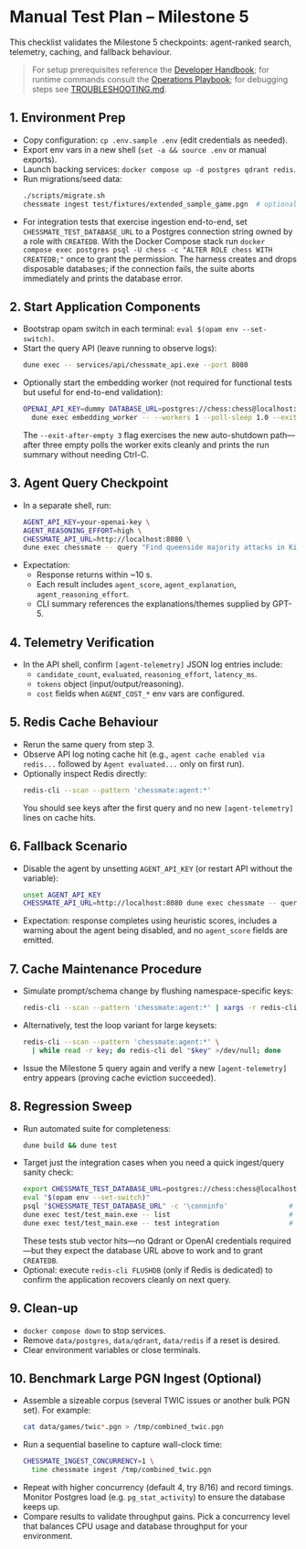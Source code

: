 # Manual Test Plan – Milestone 5

This checklist validates the Milestone 5 checkpoints: agent-ranked search, telemetry, caching, and fallback behaviour.

> For setup prerequisites reference the [Developer Handbook](DEVELOPER.md); for runtime commands consult the [Operations Playbook](OPERATIONS.md); for debugging steps see [TROUBLESHOOTING.md](TROUBLESHOOTING.md).

## 1. Environment Prep
- Copy configuration: `cp .env.sample .env` (edit credentials as needed).
- Export env vars in a new shell (`set -a && source .env` or manual exports).
- Launch backing services: `docker compose up -d postgres qdrant redis`.
- Run migrations/seed data:
  ```sh
  ./scripts/migrate.sh
  chessmate ingest test/fixtures/extended_sample_game.pgn  # optional but recommended
  ```
- For integration tests that exercise ingestion end-to-end, set `CHESSMATE_TEST_DATABASE_URL`
  to a Postgres connection string owned by a role with `CREATEDB`. With the Docker Compose stack
  run `docker compose exec postgres psql -U chess -c "ALTER ROLE chess WITH CREATEDB;"` once to
  grant the permission. The harness creates and drops disposable databases; if the connection
  fails, the suite aborts immediately and prints the database error.

## 2. Start Application Components
- Bootstrap opam switch in each terminal: `eval $(opam env --set-switch)`.
- Start the query API (leave running to observe logs):
  ```sh
  dune exec -- services/api/chessmate_api.exe --port 8080
  ```
- Optionally start the embedding worker (not required for functional tests but useful for end-to-end validation):
  ```sh
  OPENAI_API_KEY=dummy DATABASE_URL=postgres://chess:chess@localhost:5433/chessmate \
    dune exec embedding_worker -- --workers 1 --poll-sleep 1.0 --exit-after-empty 3
  ```
  The `--exit-after-empty 3` flag exercises the new auto-shutdown path—after three empty polls the worker exits cleanly and prints the run summary without needing Ctrl-C.

## 3. Agent Query Checkpoint
- In a separate shell, run:
  ```sh
  AGENT_API_KEY=your-openai-key \
  AGENT_REASONING_EFFORT=high \
  CHESSMATE_API_URL=http://localhost:8080 \
  dune exec chessmate -- query "Find queenside majority attacks in King's Indian"
  ```
- Expectation:
  - Response returns within ~10 s.
  - Each result includes `agent_score`, `agent_explanation`, `agent_reasoning_effort`.
  - CLI summary references the explanations/themes supplied by GPT-5.

## 4. Telemetry Verification
- In the API shell, confirm `[agent-telemetry]` JSON log entries include:
  - `candidate_count`, `evaluated`, `reasoning_effort`, `latency_ms`.
  - `tokens` object (input/output/reasoning).
  - `cost` fields when `AGENT_COST_*` env vars are configured.

## 5. Redis Cache Behaviour
- Rerun the same query from step 3.
- Observe API log noting cache hit (e.g., `agent cache enabled via redis...` followed by `Agent evaluated...` only on first run).
- Optionally inspect Redis directly:
  ```sh
  redis-cli --scan --pattern 'chessmate:agent:*'
  ```
  You should see keys after the first query and no new `[agent-telemetry]` lines on cache hits.

## 6. Fallback Scenario
- Disable the agent by unsetting `AGENT_API_KEY` (or restart API without the variable):
  ```sh
  unset AGENT_API_KEY
  CHESSMATE_API_URL=http://localhost:8080 dune exec chessmate -- query "Explain thematic rook sacrifices"
  ```
- Expectation: response completes using heuristic scores, includes a warning about the agent being disabled, and no `agent_score` fields are emitted.

## 7. Cache Maintenance Procedure
- Simulate prompt/schema change by flushing namespace-specific keys:
  ```sh
  redis-cli --scan --pattern 'chessmate:agent:*' | xargs -r redis-cli del
  ```
- Alternatively, test the loop variant for large keysets:
  ```sh
  redis-cli --scan --pattern 'chessmate:agent:*' \
    | while read -r key; do redis-cli del "$key" >/dev/null; done
  ```
- Issue the Milestone 5 query again and verify a new `[agent-telemetry]` entry appears (proving cache eviction succeeded).

## 8. Regression Sweep
- Run automated suite for completeness:
  ```sh
  dune build && dune test
  ```
- Target just the integration cases when you need a quick ingest/query sanity check:
  ```sh
  export CHESSMATE_TEST_DATABASE_URL=postgres://chess:chess@localhost:5433/postgres
  eval "$(opam env --set-switch)"
  psql "$CHESSMATE_TEST_DATABASE_URL" -c '\conninfo'               # optional: verify credentials
  dune exec test/test_main.exe -- list                             # optional: inspect suites
  dune exec test/test_main.exe -- test integration                 # run the integration group
  ```
  These tests stub vector hits—no Qdrant or OpenAI credentials required—but they expect the
  database URL above to work and to grant `CREATEDB`.
- Optional: execute `redis-cli FLUSHDB` (only if Redis is dedicated) to confirm the application recovers cleanly on next query.

## 9. Clean-up
- `docker compose down` to stop services.
- Remove `data/postgres`, `data/qdrant`, `data/redis` if a reset is desired.
- Clear environment variables or close terminals.

## 10. Benchmark Large PGN Ingest (Optional)
- Assemble a sizeable corpus (several TWIC issues or another bulk PGN set). For example:
  ```sh
  cat data/games/twic*.pgn > /tmp/combined_twic.pgn
  ```
- Run a sequential baseline to capture wall-clock time:
  ```sh
  CHESSMATE_INGEST_CONCURRENCY=1 \
    time chessmate ingest /tmp/combined_twic.pgn
  ```
- Repeat with higher concurrency (default 4, try 8/16) and record timings. Monitor Postgres load (e.g. `pg_stat_activity`) to ensure the database keeps up.
- Compare results to validate throughput gains. Pick a concurrency level that balances CPU usage and database throughput for your environment.
